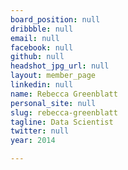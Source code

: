 ```yaml
---
board_position: null
dribbble: null
email: null
facebook: null
github: null
headshot_jpg_url: null
layout: member_page
linkedin: null
name: Rebecca Greenblatt
personal_site: null
slug: rebecca-greenblatt
tagline: Data Scientist
twitter: null
year: 2014

---
```

